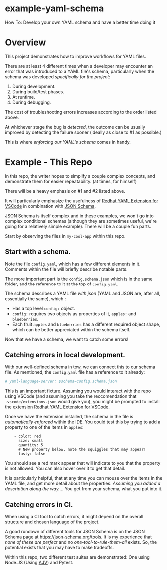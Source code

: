 # example-yaml-schema
How To:  Develop your own YAML schema and have a better time doing it


# Overview
This project demonstrates how to improve workflows for YAML files.

There are at least 4 different times when a developer may encounter an error that was introduced to a YAML file's schema, particularly when the schema was developed *specifically for the project*: 

1. During development.
2. During build/test phases.
3. At runtime.
4. During debugging.

The cost of troubleshooting errors increases according to the order listed above.

At whichever stage the bug is *detected*, the outcome can be usually improved by detecting the failure sooner (ideally as close to #1 as possible.)

This is where *enforcing our YAML's schema* comes in handy.  

# Example - This Repo
In this repo, the writer hopes to simplify a couple complex concepts, and demonstrate them for easier repeatability.  (at times, for himself)

There will be a heavy emphasis on #1 and #2 listed above.

It will particularly emphasize the usefulness of [Redhat YAML Extension for VSCode](https://github.com/redhat-developer/vscode-yaml) in combination with [JSON Schema](https://json-schema.org/).

JSON Schema is itself complex and in these examples, we won't go into complex conditional schemas (although they are sometimes useful, we're going for a relatively simple example).  There will be a couple fun parts.  

Start by observing the files in `my-cool-app` within this repo.

## Start with a schema.

Note the file `config.yaml`, which has a few different elements in it.  Comments within the file will briefly describe notable parts.  

The more important part is the `config.schema.json` which is in the same folder, and the reference to it at the top of `config.yaml`.  

The schema describes a YAML file *with json* (YAML and JSON are, after all, essentially the same), which :  

- Has a top level `config:` object.  
- `config:` requires two objects as properties of it, `apples:` and `blueberries`.  
- Each fruit `apples` and `blueberries` has a different required object shape, which can be better appreciated within the schema itself.  

Now that we have a schema, we want to catch some errors!

## Catching errors in local development.

With our well-defined schema in tow, we can connect this to our schema file.
As mentioned, the `config.yaml` file has a reference to it already:

```yaml
# yaml-language-server: $schema=config.schema.json
```

This is an important fixture.  Assuming you would interact with the repo using VSCode (and assuming you take the reccomendation that `.vscode/extensions.json` would give you), you might be prompted to install the extension [Redhat YAML Extension for VSCode](https://github.com/redhat-developer/vscode-yaml).

Once we have the extension installed, the schema in the file is *automatically enforced* within the IDE.  You could test this by trying to add a property to one of the items in `apples`: 

```
    - color: red
      size: small
      quantity: 5
      # New property below, note the squiggles that may appear! 
      tasty: false

```
You should see a red mark appear that will indicate to you that the property is not allowed.  You can also hover over it to get that detail.

It is particularly helpful, that at any time you can mouse over the items in the YAML file, and get more detail about the properties. *Assuming you added a description along the way...*.  You get from your schema, what you put into it. 


## Catching errors in CI.
When using a CI tool to catch errors, it might depend on the overall structure and chosen language of the project.  

A good rundown of different tools for JSON Schema is on the JSON Schema page at https://json-schema.org/tools.  It is my experience that *none of these are perfect* and no *one-tool-to-rule-them-all* exists.  So, the potential exists that you may have to make tradeoffs.  

Within this repo, two different test suites are demonstrated:  One using Node.JS (Using [AJV](https://ajv.js.org/)) and Pytest.